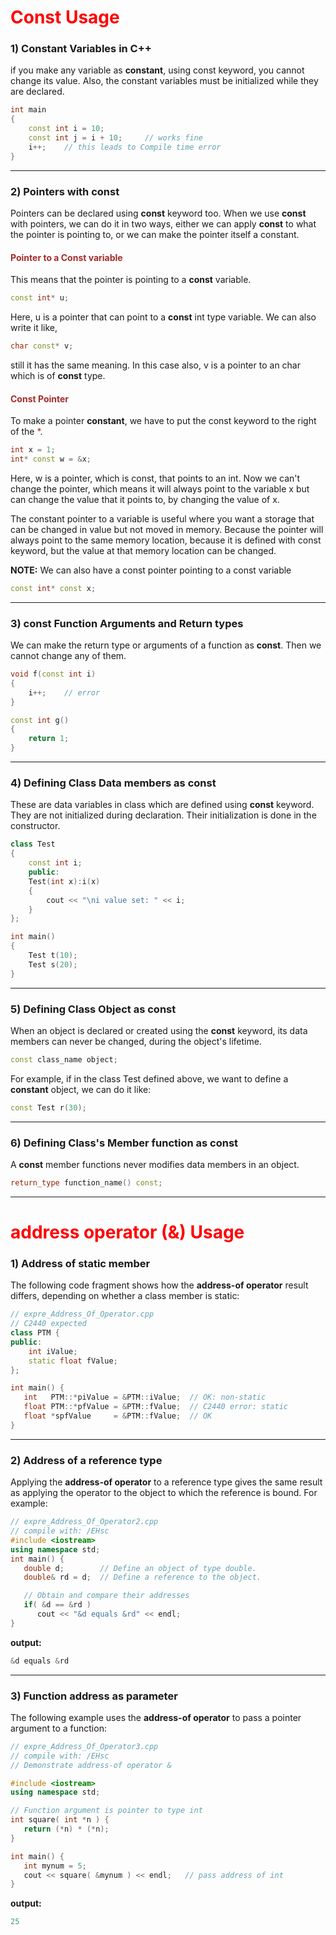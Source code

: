 # <span style="color:Red">Const Usage</span>
### 1) Constant Variables in C++
if you make any variable as **constant**, using const keyword, you cannot change its value. Also, the constant variables must be initialized while they are declared.
```C++
int main
{
    const int i = 10;
    const int j = i + 10;     // works fine
    i++;    // this leads to Compile time error   
}
```
---
### 2) Pointers with const
Pointers can be declared using **const** keyword too. When we use **const** with pointers, we can do it in two ways, either we can apply **const** to what the pointer is pointing to, or we can make the pointer itself a constant.
#### <span style="color:Brown">Pointer to a Const variable</span>
 This means that the pointer is pointing to a **const** variable.
 ```C++
const int* u;
 ```
 Here, u is a pointer that can point to a **const** int type variable. We can also write it like,
 ```C++
 char const* v;
 ```
 still it has the same meaning. In this case also, v is a pointer to an char which is of **const** type.
#### <span style="color:Brown">Const Pointer</span>
To make a pointer **constant**, we have to put the const keyword to the right of the <span style="color:Brown">*</span>.
```C++
int x = 1;
int* const w = &x;
```
Here, w is a pointer, which is const, that points to an int. Now we can't change the pointer, which means it will always point to the variable x but can change the value that it points to, by changing the value of x.

The constant pointer to a variable is useful where you want a storage that can be changed in value but not moved in memory. Because the pointer will always point to the same memory location, because it is defined with const keyword, but the value at that memory location can be changed.

**NOTE:** We can also have a const pointer pointing to a const variable
```C++
const int* const x;
```
---
### 3) const Function Arguments and Return types
We can make the return type or arguments of a function as **const**. Then we cannot change any of them.
```c++
void f(const int i)
{
    i++;    // error
}

const int g()
{
    return 1;
}
```
---
### 4) Defining Class Data members as const
These are data variables in class which are defined using **const** keyword. They are not initialized during declaration. Their initialization is done in the constructor.
```c++
class Test
{
    const int i;
    public:
    Test(int x):i(x)
    {
        cout << "\ni value set: " << i;
    }
};

int main()
{
    Test t(10);
    Test s(20);
}
```
---
### 5) Defining Class Object as const
When an object is declared or created using the **const** keyword, its data members can never be changed, during the object's lifetime.
```c++
const class_name object;
```
For example, if in the class Test defined above, we want to define a **constant** object, we can do it like:
```c++
const Test r(30);
```
---
### 6) Defining Class's Member function as const
A **const** member functions never modifies data members in an object.
```c++
return_type function_name() const;
```
---
# <span style="color:Red">address operator (&) Usage</span>
### 1) Address of static member
The following code fragment shows how the **address-of operator** result differs, depending on whether a class member is static:
```c++
// expre_Address_Of_Operator.cpp
// C2440 expected
class PTM {
public:
    int iValue;
    static float fValue;
};

int main() {
   int   PTM::*piValue = &PTM::iValue;  // OK: non-static
   float PTM::*pfValue = &PTM::fValue;  // C2440 error: static
   float *spfValue     = &PTM::fValue;  // OK
}
```
---
### 2) Address of a reference type
Applying the **address-of operator** to a reference type gives the same result as applying the operator to the object to which the reference is bound. For example:
```c++
// expre_Address_Of_Operator2.cpp
// compile with: /EHsc
#include <iostream>
using namespace std;
int main() {
   double d;        // Define an object of type double.
   double& rd = d;  // Define a reference to the object.

   // Obtain and compare their addresses
   if( &d == &rd )
      cout << "&d equals &rd" << endl;
}
```
**output:**
```c++
&d equals &rd
```
---
### 3) Function address as parameter
The following example uses the **address-of operator** to pass a pointer argument to a function:
```c++
// expre_Address_Of_Operator3.cpp
// compile with: /EHsc
// Demonstrate address-of operator &

#include <iostream>
using namespace std;

// Function argument is pointer to type int
int square( int *n ) {
   return (*n) * (*n);
}

int main() {
   int mynum = 5;
   cout << square( &mynum ) << endl;   // pass address of int
}
```
**output:**
```c++
25
```